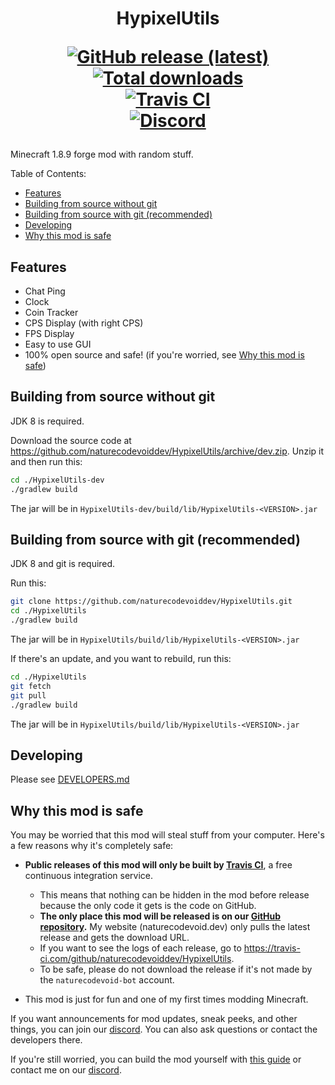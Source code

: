 <h1 align="center">
HypixelUtils

<br>

<a href="https://naturecodevoid.dev/downloads/?name=hypixelutils"><img align="center" alt="GitHub release (latest)" src="https://img.shields.io/github/v/release/naturecodevoiddev/HypixelUtils?label=latest%20release%20%28click%20to%20download%29&style=for-the-badge&logo=github"></a>
<br>
<a href="https://naturecodevoid.dev/downloads/?name=hypixelutils"><img align="center" alt="Total downloads" src="https://img.shields.io/github/downloads/naturecodevoiddev/HypixelUtils/total?style=for-the-badge&logo=github"></a>
<br>
<a href="https://travis-ci.com/github/naturecodevoiddev/HypixelUtils"><img align="center" alt="Travis CI" src="https://img.shields.io/travis/com/naturecodevoiddev/HypixelUtils?style=for-the-badge&logo=travis"></a>
<br>
<a href="https://discord.gg/"><img align="center" alt="Discord" src="https://img.shields.io/discord/0?logo=discord&style=for-the-badge&label=Discord"></a>

</h1>

<!-- [![GitHub release (latest by date)](https://img.shields.io/github/v/release/naturecodevoiddev/HypixelUtils?label=latest%20release%20%28click%20to%20download%29&style=for-the-badge)](https://naturecodevoid.dev/downloads.html?name=hypixelutils)
[![Travis-ci.com stable](https://img.shields.io/travis/com/naturecodevoiddev/HypixelUtils?style=for-the-badge)](https://travis-ci.com/github/naturecodevoiddev/HypixelUtils) -->

Minecraft 1.8.9 forge mod with random stuff.

Table of Contents:

-   [Features](#features)
-   [Building from source without git](#building-from-source-without-git)
-   [Building from source with git (recommended)](#building-from-source-with-git-recommended)
-   [Developing](#developing)
-   [Why this mod is safe](#why-this-mod-is-safe)

## Features

-   Chat Ping
-   Clock
-   Coin Tracker
-   CPS Display (with right CPS)
-   FPS Display
-   Easy to use GUI
-   100% open source and safe! (if you're worried, see [Why this mod is safe](#why-this-mod-is-safe))

## Building from source without git

JDK 8 is required.

Download the source code at https://github.com/naturecodevoiddev/HypixelUtils/archive/dev.zip. Unzip it and then run
this:

```sh
cd ./HypixelUtils-dev
./gradlew build
```

The jar will be in `HypixelUtils-dev/build/lib/HypixelUtils-<VERSION>.jar`

## Building from source with git (recommended)

JDK 8 and git is required.

Run this:

```sh
git clone https://github.com/naturecodevoiddev/HypixelUtils.git
cd ./HypixelUtils
./gradlew build
```

The jar will be in `HypixelUtils/build/lib/HypixelUtils-<VERSION>.jar`

If there's an update, and you want to rebuild, run this:

```sh
cd ./HypixelUtils
git fetch
git pull
./gradlew build
```

The jar will be in `HypixelUtils/build/lib/HypixelUtils-<VERSION>.jar`

## Developing

Please see [DEVELOPERS.md](/DEVELOPERS.md)

## Why this mod is safe

You may be worried that this mod will steal stuff from your computer. Here's a few reasons why it's completely safe:

-   **Public releases of this mod will only be built by [Travis CI](https://travis-ci.com/)**, a free continuous
    integration service.

    -   This means that nothing can be hidden in the mod before release because the only code it gets is the code on
        GitHub.
    -   **The only place this mod will be released is on our
        [GitHub repository](https://github.com/naturecodevoiddev/HypixelUtils).** My website (naturecodevoid.dev) only
        pulls the latest release and gets the download URL.
    -   If you want to see the logs of each release, go to https://travis-ci.com/github/naturecodevoiddev/HypixelUtils.
    -   To be safe, please do not download the release if it's not made by the `naturecodevoid-bot` account.

-   This mod is just for fun and one of my first times modding Minecraft.

If you want announcements for mod updates, sneak peeks, and other things, you can join our
[discord](https://discord.gg/). You can also ask questions or contact the developers there.

If you're still worried, you can build the mod yourself with [this guide](#building-from-source-without-git) or contact
me on our [discord](https://discord.gg/).
